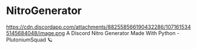 # NitroGenerator
https://cdn.discordapp.com/attachments/882558566190432286/1071615345145684048/image.png
A Discord Nitro Generator Made With Python - PlutoniumSquad 🪐

